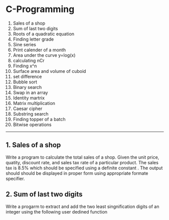 # C-Programming
1. Sales of a shop
2. Sum of last two digits
3. Roots of a quadratic equation
4. Finding letter grade
5. Sine series 
6. Print calender of a month
7. Area under the curve y=log(x)
8. calculating nCr
9. Finding x^n
10. Surface area and volume of cuboid 
11. set difference 
12. Bubble sort 
13. Binary search 
14. Swap in an array 
15. Identity martrix 
16. Matrix multiplication 
17. Caesar cipher
18. Substring search 
19. Finding topper of a batch 
20. Bitwise operations

---

## 1. Sales of a shop
Write a program to calculate the total sales of a shop. Given the unit price, quatity, discount rate, and sales tax rate of a particular product. The sales tax is 8.5% which should be specified using a definite constant . The output should should be displayed in proper form using appropriate formate specifier.



## 2. Sum of last two digits
Write a progarm to extract and add the two least singnification digits of an integer using the following user dedined function 

